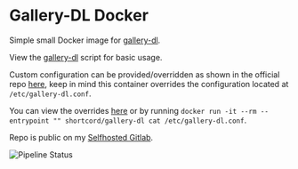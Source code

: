 # Gallery-DL Docker  

Simple small Docker image for [gallery-dl](https://github.com/mikf/gallery-dl).  

View the [gallery-dl](./gallery-dl.sh) script for basic usage.  

Custom configuration can be provided/overridden as shown in the official repo [here](https://github.com/mikf/gallery-dl#configuration), keep in mind this container overrides the configuration located at `/etc/gallery-dl.conf`.  

You can view the overrides [here](./gallery-dl.conf) or by running `docker run -it --rm --entrypoint "" shortcord/gallery-dl cat /etc/gallery-dl.conf`.  

Repo is public on my [Selfhosted Gitlab](https://gitlab.shortcord.com/shortcord/gallery-dl-docker/).

![Pipeline Status](https://gitlab.shortcord.com/shortcord/gallery-dl-docker/badges/master/pipeline.svg)
